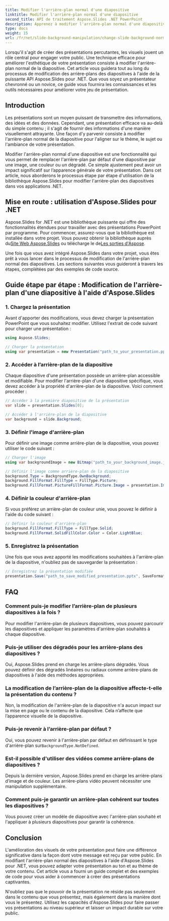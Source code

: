 ```yaml
---
title: Modifier l'arrière-plan normal d'une diapositive
linktitle: Modifier l'arrière-plan normal d'une diapositive
second_title: API de traitement Aspose.Slides .NET PowerPoint
description: Apprenez à modifier l'arrière-plan normal d'une diapositive pour captiver votre public. Suivez ce guide complet à l'aide d'Aspose.Slides pour .NET, accompagné d'instructions étape par étape et d'exemples de code.
type: docs
weight: 15
url: /fr/net/slide-background-manipulation/change-slide-background-normal/
---
```


Lorsqu'il s'agit de créer des présentations percutantes, les visuels jouent un rôle central pour engager votre public. Une technique efficace pour améliorer l'esthétique de votre présentation consiste à modifier l'arrière-plan normal de la diapositive. Cet article vous guidera tout au long du processus de modification des arrière-plans des diapositives à l'aide de la puissante API Aspose.Slides pour .NET. Que vous soyez un présentateur chevronné ou un novice, ce guide vous fournira les connaissances et les outils nécessaires pour améliorer votre jeu de présentation.

## Introduction

Les présentations sont un moyen puissant de transmettre des informations, des idées et des données. Cependant, une présentation efficace va au-delà du simple contenu ; il s'agit de fournir des informations d'une manière visuellement attrayante. Une façon d'y parvenir consiste à modifier l'arrière-plan normal de la diapositive pour l'aligner sur le thème, le sujet ou l'ambiance de votre présentation.

Modifier l'arrière-plan normal d'une diapositive est une fonctionnalité qui vous permet de remplacer l'arrière-plan par défaut d'une diapositive par une image, une couleur ou un dégradé. Ce simple ajustement peut avoir un impact significatif sur l’apparence générale de votre présentation. Dans cet article, nous aborderons le processus étape par étape d'utilisation de la bibliothèque Aspose.Slides pour modifier l'arrière-plan des diapositives dans vos applications .NET.

## Mise en route : utilisation d'Aspose.Slides pour .NET

 Aspose.Slides for .NET est une bibliothèque puissante qui offre des fonctionnalités étendues pour travailler avec des présentations PowerPoint par programme. Pour commencer, assurez-vous que la bibliothèque est installée dans votre projet. Vous pouvez obtenir la bibliothèque auprès du[Site Web Aspose.Slides](https://reference.aspose.com/slides/net/) ou télécharge le de[Les sorties d'Aspose](https://releases.aspose.com/slides/net/).

Une fois que vous avez intégré Aspose.Slides dans votre projet, vous êtes prêt à vous lancer dans le processus de modification de l'arrière-plan normal des diapositives. Les sections suivantes vous guideront à travers les étapes, complétées par des exemples de code source.

## Guide étape par étape : Modification de l'arrière-plan d'une diapositive à l'aide d'Aspose.Slides

### 1. Chargez la présentation

Avant d'apporter des modifications, vous devez charger la présentation PowerPoint que vous souhaitez modifier. Utilisez l'extrait de code suivant pour charger une présentation :

```csharp
using Aspose.Slides;

// Charger la présentation
using var presentation = new Presentation("path_to_your_presentation.pptx");
```

### 2. Accéder à l’arrière-plan de la diapositive

Chaque diapositive d'une présentation possède un arrière-plan accessible et modifiable. Pour modifier l'arrière-plan d'une diapositive spécifique, vous devez accéder à la propriété d'arrière-plan de la diapositive. Voici comment procéder :

```csharp
// Accéder à la première diapositive de la présentation
var slide = presentation.Slides[0];

// Accéder à l'arrière-plan de la diapositive
var background = slide.Background;
```

### 3. Définir l'image d'arrière-plan

Pour définir une image comme arrière-plan de la diapositive, vous pouvez utiliser le code suivant :

```csharp
// Charger l'image
using var backgroundImage = new Bitmap("path_to_your_background_image.jpg");

// Définir l'image comme arrière-plan de la diapositive
background.Type = BackgroundType.OwnBackground;
background.FillFormat.FillType = FillType.Picture;
background.FillFormat.PictureFillFormat.Picture.Image = presentation.Images.AddImage(backgroundImage);
```

### 4. Définir la couleur d'arrière-plan

Si vous préférez un arrière-plan de couleur unie, vous pouvez le définir à l'aide du code suivant :

```csharp
// Définir la couleur d'arrière-plan
background.FillFormat.FillType = FillType.Solid;
background.FillFormat.SolidFillColor.Color = Color.LightBlue;
```

### 5. Enregistrez la présentation

Une fois que vous avez apporté les modifications souhaitées à l'arrière-plan de la diapositive, n'oubliez pas de sauvegarder la présentation :

```csharp
// Enregistrez la présentation modifiée
presentation.Save("path_to_save_modified_presentation.pptx", SaveFormat.Pptx);
```

## FAQ

### Comment puis-je modifier l’arrière-plan de plusieurs diapositives à la fois ?

Pour modifier l'arrière-plan de plusieurs diapositives, vous pouvez parcourir les diapositives et appliquer les paramètres d'arrière-plan souhaités à chaque diapositive.

### Puis-je utiliser des dégradés pour les arrière-plans des diapositives ?

Oui, Aspose.Slides prend en charge les arrière-plans dégradés. Vous pouvez définir des dégradés linéaires ou radiaux comme arrière-plans de diapositives à l'aide des méthodes appropriées.

### La modification de l’arrière-plan de la diapositive affecte-t-elle la présentation du contenu ?

Non, la modification de l'arrière-plan de la diapositive n'a aucun impact sur la mise en page ou le contenu de la diapositive. Cela n’affecte que l’apparence visuelle de la diapositive.

### Puis-je revenir à l’arrière-plan par défaut ?

 Oui, vous pouvez revenir à l'arrière-plan par défaut en définissant le type d'arrière-plan sur`BackgroundType.NotDefined`.

### Est-il possible d'utiliser des vidéos comme arrière-plans de diapositives ?

Depuis la dernière version, Aspose.Slides prend en charge les arrière-plans d’image et de couleur. Les arrière-plans vidéo peuvent nécessiter une manipulation supplémentaire.

### Comment puis-je garantir un arrière-plan cohérent sur toutes les diapositives ?

Vous pouvez créer un modèle de diapositive avec l'arrière-plan souhaité et l'appliquer à plusieurs diapositives pour garantir la cohérence.

## Conclusion

L'amélioration des visuels de votre présentation peut faire une différence significative dans la façon dont votre message est reçu par votre public. En modifiant l'arrière-plan normal des diapositives à l'aide d'Aspose.Slides pour .NET, vous pouvez adapter votre présentation au ton et au thème de votre contenu. Cet article vous a fourni un guide complet et des exemples de code pour vous aider à commencer à créer des présentations captivantes.

N'oubliez pas que le pouvoir de la présentation ne réside pas seulement dans le contenu que vous présentez, mais également dans la manière dont vous le présentez. Utilisez les capacités d'Aspose.Slides pour faire passer vos présentations au niveau supérieur et laisser un impact durable sur votre public.